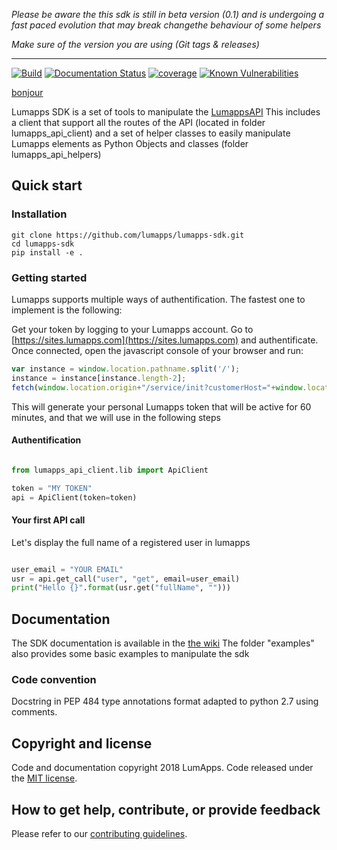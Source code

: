 
*Please be aware the this sdk is still in beta version (0.1) and is undergoing a fast paced evolution that may break changethe behaviour of some helpers*

*Make sure of the version you are using (Git tags & releases)*

----
[![Build](https://circleci.com/gh/aureldent/lumapps-sdk.svg?style=svg)](https://circleci.com/gh/aureldent/lumapps-sdk)
[![Documentation Status](https://readthedocs.org/projects/pip/badge/?version=stable)](http://pip.pypa.io/en/stable/?badge=stable)
[![coverage](https://codecov.io/gh/aureldent/lumapps-sdk/branch/master/graph/badge.svg)](https://codecov.io/gh/aureldent/lumapps-sdk)
[![Known Vulnerabilities](https://snyk.io/test/github/aureldent/lumapps-sdk/badge.svg?targetFile=requirements.txt)](https://snyk.io/test/github/aureldent/lumapps-sdk?targetFile=requirements.txt)


[bonjour](#truc)

Lumapps SDK is a set of tools to manipulate the [LumappsAPI](http://api.lumapps.com)
This includes a client that support all the routes of the API (located in folder lumapps_api_client)
and a set of helper classes to easily manipulate Lumapps elements as Python Objects and classes (folder lumapps_api_helpers)


## Quick start

<!---2 quick start options are available:
 [Download the latest release](../../release). -->

### Installation

```
git clone https://github.com/lumapps/lumapps-sdk.git
cd lumapps-sdk
pip install -e .
```

### Getting started

Lumapps supports multiple ways of authentification.
The fastest one to implement is the following:

Get your token by logging to your Lumapps account.
Go to [https://sites.lumapps.com](https://sites.lumapps.com) and authentificate.
Once connected, open the javascript console of your browser and run:

```javascript
var instance = window.location.pathname.split('/');
instance = instance[instance.length-2];
fetch(window.location.origin+"/service/init?customerHost="+window.location.host+"&instanceSlug="+instance+"&slug=").then(data=>{return data.json()}).then(res => {console.log(res.token)})
```

This will generate your personal Lumapps token that will be active for 60 minutes, and that we will use in the following steps

#### Authentification

```python

from lumapps_api_client.lib import ApiClient

token = "MY TOKEN"
api = ApiClient(token=token)

```

#### Your first API call

Let's display the full name of a registered user in lumapps

```python

user_email = "YOUR EMAIL"
usr = api.get_call("user", "get", email=user_email)
print("Hello {}".format(usr.get("fullName", "")))

```


## Documentation

The SDK documentation is available in the [the wiki](../../wiki)
The folder "examples" also provides some basic examples to manipulate the sdk

<!-- ### Running documentation locally

You can build and compile the source documentation using Sphinx. This documents the methods of the SDK
First install the dev dependencies (reqirements_dev.txt) and run

```python

sphinx-build -b html documentation/source documentation/build

```
-->

### Code convention

Docstring in PEP 484 type annotations format adapted to python 2.7 using comments.


## Copyright and license

Code and documentation copyright 2018 LumApps. Code released under the [MIT license](LICENSE.md).


## How to get help, contribute, or provide feedback

Please refer to our [contributing guidelines](CONTRIBUTING.md).
